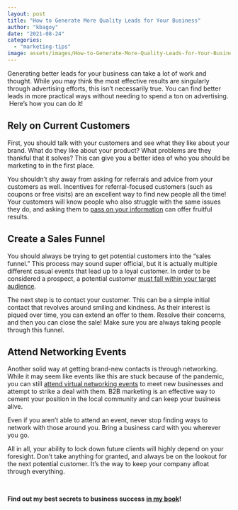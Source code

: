 ```yaml
---
layout: post
title: "How to Generate More Quality Leads for Your Business"
author: "kbagoy"
date: "2021-08-24"
categories: 
  - "marketing-tips"
image: assets/images/How-to-Generate-More-Quality-Leads-for-Your-Business.jpg
---
```


Generating better leads for your business can take a lot of work and thought. While you may think the most effective results are singularly through advertising efforts, this isn’t necessarily true. You can find better leads in more practical ways without needing to spend a ton on advertising.  Here’s how you can do it!

## **Rely on Current Customers**

First, you should talk with your customers and see what they like about your brand. What do they like about your product? What problems are they thankful that it solves? This can give you a better idea of who you should be marketing to in the first place.

You shouldn’t shy away from asking for referrals and advice from your customers as well. Incentives for referral-focused customers (such as coupons or free visits) are an excellent way to find new people all the time! Your customers will know people who also struggle with the same issues they do, and asking them to [pass on your information](https://www.practiceignition.com/us/blog/how-to-get-referrals) can offer fruitful results.

## **Create a Sales Funnel**

You should always be trying to get potential customers into the “sales funnel.” This process may sound super official, but it is actually multiple different casual events that lead up to a loyal customer. In order to be considered a prospect, a potential customer [must fall within your target audience](https://www.podium.com/article/sales-prospecting/).

The next step is to contact your customer. This can be a simple initial contact that revolves around smiling and kindness. As their interest is piqued over time, you can extend an offer to them. Resolve their concerns, and then you can close the sale! Make sure you are always taking people through this funnel.

## **Attend Networking Events**

Another solid way at getting brand-new contacts is through networking. While it may seem like events like this are stuck because of the pandemic, you can still [attend virtual networking events](https://empowering-brands.com/2020/08/21/why-you-should-attend-virtual-networking-events/) to meet new businesses and attempt to strike a deal with them. B2B marketing is an effective way to cement your position in the local community and can keep your business alive.

Even if you aren’t able to attend an event, never stop finding ways to network with those around you. Bring a business card with you wherever you go.

All in all, your ability to lock down future clients will highly depend on your foresight. Don’t take anything for granted, and always be on the lookout for the next potential customer. It’s the way to keep your company afloat through everything.

 

**Find out my best secrets to business success** [**in my book**](https://go.katebagoy.com/ebook)**!**
